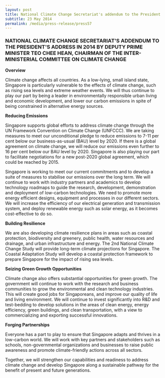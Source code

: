 ```yaml
---
layout: post
title: National Climate Change Secretariat's addendum to the President's Address in 2014 by Deputy Prime Minister Teo Chee Hean, Chairman of the Inter-Ministerial Committee on Climate Change
subtitle: 23 May 2014
permalink: /media/press-release/press57
---
```


### NATIONAL CLIMATE CHANGE SECRETARIAT'S ADDENDUM TO THE PRESIDENT'S ADDRESS IN 2014 BY DEPUTY PRIME MINISTER TEO CHEE HEAN, CHAIRMAN OF THE INTER-MINISTERIAL COMMITTEE ON CLIMATE CHANGE

**Overview**

Climate change affects all countries. As a low-lying, small island state, Singapore is particularly vulnerable to the effects of climate change, such as rising sea levels and extreme weather events. We will thus continue to play our part by being a leader in environmentally responsible urban living and economic development, and lower our carbon emissions in spite of being constrained in alternative energy sources.


**Reducing Emissions**

Singapore supports global efforts to address climate change through the UN Framework Convention on Climate Change (UNFCCC). We are taking measures to meet our unconditional pledge to reduce emissions to 7-11 per cent below our business-as-usual (BAU) level by 2020. If there is a global agreement on climate change, we will reduce our emissions even further to 16 per cent below our BAU level by 2020. Singapore is also playing our part to facilitate negotiations for a new post-2020 global agreement, which could be reached by 2015.

Singapore is working to meet our current commitments and to develop a suite of measures to stabilise our emissions over the long term. We will continue to work with industry partners and academics to develop technology roadmaps to guide the research, development, demonstration and deployment of low-carbon technologies. We need to promote more energy efficient designs, equipment and processes in our different sectors. We will increase the efficiency of our electrical generation and transmission system, and deploy renewable energy such as solar energy, as it becomes cost-effective to do so.

**Building Resilience**

We are also developing climate resilience plans in areas such as coastal protection, biodiversity and greenery, public health, water resources and drainage, and urban infrastructure and energy. The 2nd National Climate Change Study will provide long-term climate projections for Singapore. The Coastal Adaptation Study will develop a coastal protection framework to prepare Singapore for the impact of rising sea levels.

**Seizing Green Growth Opportunities**

Climate change also offers substantial opportunities for green growth. The government will continue to work with the research and business communities to grow the environmental and clean technology industries. This will create good jobs for Singaporeans, and improve our quality of life and living environment. We will continue to invest significantly into R&D and test-bedding to develop solutions in the areas of clean energy, energy efficiency, green buildings, and clean transportation, with a view to commercializing and exporting successful innovations.

**Forging Partnerships**

Everyone has a part to play to ensure that Singapore adapts and thrives in a low-carbon world. We will work with key partners and stakeholders such as schools, non-governmental organizations and businesses to raise public awareness and promote climate-friendly actions across all sectors.

Together, we will strengthen our capabilities and readiness to address climate change and develop Singapore along a sustainable pathway for the benefit of present and future generations.